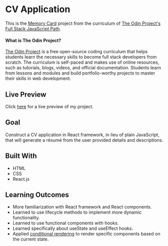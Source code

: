 # CV Application

This is the [Memory Card](https://www.theodinproject.com/paths/full-stack-javascript/courses/javascript/lessons/memory-card) project from the curriculum of [The Odin Project's Full Stack JavaScript Path](https://www.theodinproject.com/paths/full-stack-javascript/courses/javascript).

#### What is The Odin Project?

[The Odin Project](https://www.theodinproject.com/about) is a free open-source coding curriculum that helps students learn the necessary skills to become full stack developers from scratch. The curriculum is self-paced and makes use of online resources, such as tutorials, blogs, videos, and official documentation. Students learn from lessons and modules and build portfolio-worthy projects to master their skills in web development.

## Live Preview

Click [here](https://cineonizer.github.io/memory-card/) for a live preview of my project.

## Goal

Construct a CV application in React framework, in lieu of plain JavaScript, that will generate a résumé from the user provided details and descriptions.

## Built With

* HTML
* CSS
* React.js

## Learning Outcomes

* More familiarization with React framework and React components.
* Learned to use lifecycle methods to implement more dynamic functionality.
* Learned to use functional components with hooks.
* Learned specifically about useState and useEffect hooks.
* Applied [conditional rendering](https://reactjs.org/docs/conditional-rendering.html) to render specific components based on the current state.
